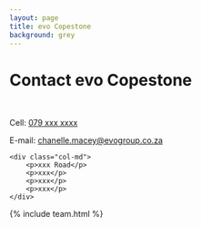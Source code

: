 ```yaml
---
layout: page
title: evo Copestone
background: grey
---
```

<div class="col-lg-12 text-center">
	<h1 class="section-heading text-uppercase">Contact evo Copestone</h1>
</div>

<br>

<div class="container contact-us">
  <div class="row">

  <div class="col-md">
		<!-- <p>Tel: <a href="tel:+27210232228"> 079 485 5355</a></p> -->
		<p>Cell: <a href="tel:+27xxxxxxx">079 xxx xxxx</a></p>
		<p>E-mail: <a href="mailto:xxxx@evogroup.co.za?subject=Mail from evo Website">chanelle.macey@evogroup.co.za</a></p>
    </div>

    <div class="col-md">
		<p>xxx Road</p>
		<p>xxx</p>
		<p>xxx</p>
		<p>xxx</p>
    </div>
    
  </div>

</div>

{% include team.html %}


